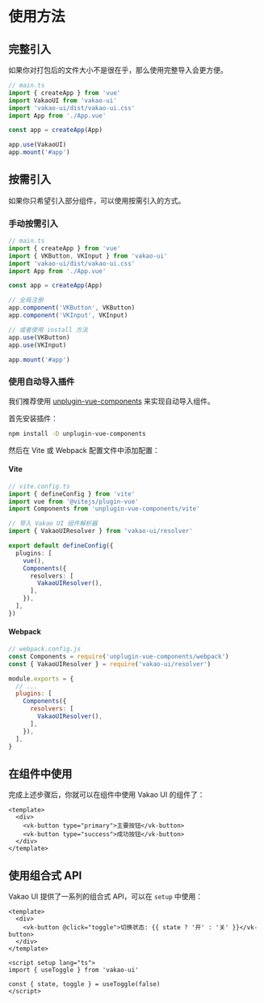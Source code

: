 # 使用方法

## 完整引入

如果你对打包后的文件大小不是很在乎，那么使用完整导入会更方便。

```ts
// main.ts
import { createApp } from 'vue'
import VakaoUI from 'vakao-ui'
import 'vakao-ui/dist/vakao-ui.css'
import App from './App.vue'

const app = createApp(App)

app.use(VakaoUI)
app.mount('#app')
```

## 按需引入

如果你只希望引入部分组件，可以使用按需引入的方式。

### 手动按需引入

```ts
// main.ts
import { createApp } from 'vue'
import { VKButton, VKInput } from 'vakao-ui'
import 'vakao-ui/dist/vakao-ui.css'
import App from './App.vue'

const app = createApp(App)

// 全局注册
app.component('VKButton', VKButton)
app.component('VKInput', VKInput)

// 或者使用 install 方法
app.use(VKButton)
app.use(VKInput)

app.mount('#app')
```

### 使用自动导入插件

我们推荐使用 [unplugin-vue-components](https://github.com/antfu/unplugin-vue-components) 来实现自动导入组件。

首先安装插件：

```bash
npm install -D unplugin-vue-components
```

然后在 Vite 或 Webpack 配置文件中添加配置：

#### Vite

```ts
// vite.config.ts
import { defineConfig } from 'vite'
import vue from '@vitejs/plugin-vue'
import Components from 'unplugin-vue-components/vite'

// 导入 Vakao UI 组件解析器
import { VakaoUIResolver } from 'vakao-ui/resolver'

export default defineConfig({
  plugins: [
    vue(),
    Components({
      resolvers: [
        VakaoUIResolver(),
      ],
    }),
  ],
})
```

#### Webpack

```js
// webpack.config.js
const Components = require('unplugin-vue-components/webpack')
const { VakaoUIResolver } = require('vakao-ui/resolver')

module.exports = {
  // ...
  plugins: [
    Components({
      resolvers: [
        VakaoUIResolver(),
      ],
    }),
  ],
}
```

## 在组件中使用

完成上述步骤后，你就可以在组件中使用 Vakao UI 的组件了：

```vue
<template>
  <div>
    <vk-button type="primary">主要按钮</vk-button>
    <vk-button type="success">成功按钮</vk-button>
  </div>
</template>
```

## 使用组合式 API

Vakao UI 提供了一系列的组合式 API，可以在 `setup` 中使用：

```vue
<template>
  <div>
    <vk-button @click="toggle">切换状态: {{ state ? '开' : '关' }}</vk-button>
  </div>
</template>

<script setup lang="ts">
import { useToggle } from 'vakao-ui'

const { state, toggle } = useToggle(false)
</script>
```
